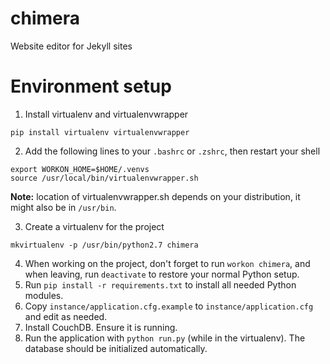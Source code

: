 chimera
=======

Website editor for Jekyll sites

# Environment setup
1. Install virtualenv and virtualenvwrapper

  ```
  pip install virtualenv virtualenvwrapper
  ```

2. Add the following lines to your `.bashrc` or `.zshrc`, then restart your shell

  ```
  export WORKON_HOME=$HOME/.venvs
  source /usr/local/bin/virtualenvwrapper.sh
  ```
  **Note:** location of virtualenvwrapper.sh depends on your distribution, it might also be in `/usr/bin`.

3. Create a virtualenv for the project

  ```
  mkvirtualenv -p /usr/bin/python2.7 chimera
  ```
  
4. When working on the project, don't forget to run `workon chimera`, and when leaving, run `deactivate` to restore your normal Python setup.
5. Run `pip install -r requirements.txt` to install all needed Python modules.
6. Copy `instance/application.cfg.example` to `instance/application.cfg` and edit as needed.
7. Install CouchDB. Ensure it is running.
8. Run the application with `python run.py` (while in the virtualenv). The database should be initialized automatically.
